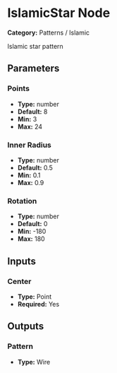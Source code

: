 
# IslamicStar Node

**Category:** Patterns / Islamic

Islamic star pattern

## Parameters


### Points
- **Type:** number
- **Default:** 8
- **Min:** 3
- **Max:** 24



### Inner Radius
- **Type:** number
- **Default:** 0.5
- **Min:** 0.1
- **Max:** 0.9



### Rotation
- **Type:** number
- **Default:** 0
- **Min:** -180
- **Max:** 180



## Inputs


### Center
- **Type:** Point
- **Required:** Yes



## Outputs


### Pattern
- **Type:** Wire




